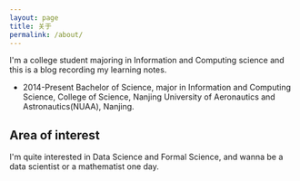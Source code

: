 ```yaml
---
layout: page
title: 关于
permalink: /about/
---
```


I'm a college student majoring in Information and Computing science and this is a blog recording my learning notes.

* 2014-Present Bachelor of Science, major in Information and Computing Science,
College of Science, Nanjing University of Aeronautics and Astronautics(NUAA), Nanjing.

## Area of interest

I'm quite interested in Data Science and Formal Science, and wanna be a data scientist or a mathematist one day.